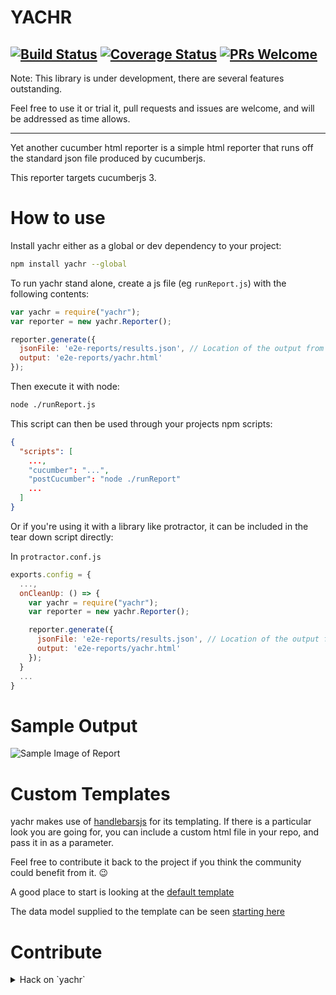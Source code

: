 # YACHR
[![Build Status](https://travis-ci.org/yachr/yachr.svg?branch=develop)](https://travis-ci.org/yachr/yachr/branches)
[![Coverage Status](https://coveralls.io/repos/github/yachr/yachr/badge.svg?branch=develop)](https://coveralls.io/github/yachr/yachr?branch=develop)
[![PRs Welcome](https://img.shields.io/badge/PRs-welcome-brightgreen.svg?style=flat-square)](http://makeapullrequest.com)
---
Note: This library is under development, there are several features outstanding.

Feel free to use it or trial it, pull requests and issues are welcome, and will be addressed as time allows.

---
Yet another cucumber html reporter is a simple html reporter that runs off the standard json file produced by cucumberjs.

This reporter targets cucumberjs 3.

# How to use

Install yachr either as a global or dev dependency to your project:

```bash
npm install yachr --global
```

To run yachr stand alone, create a js file (eg `runReport.js`) with the following contents:

```javascript
var yachr = require("yachr");
var reporter = new yachr.Reporter();

reporter.generate({
  jsonFile: 'e2e-reports/results.json', // Location of the output from running cucumberjs
  output: 'e2e-reports/yachr.html'
});
```

Then execute it with node:

```bash
node ./runReport.js
```

This script can then be used through your projects npm scripts:

```json
{
  "scripts": [
    ...,
    "cucumber": "...",
    "postCucumber": "node ./runReport"
    ...
  ]
}
```

Or if you're using it with a library like protractor, it can be included in the tear down script directly:

In `protractor.conf.js`
```javascript
exports.config = {
  ...,
  onCleanUp: () => {
    var yachr = require("yachr");
    var reporter = new yachr.Reporter();

    reporter.generate({
      jsonFile: 'e2e-reports/results.json', // Location of the output from running cucumberjs
      output: 'e2e-reports/yachr.html'
    });
  }
  ...
}
```

# Sample Output
![Sample Image of Report](https://i.imgur.com/cDJ5VYk.png)

# Custom Templates
yachr makes use of [handlebarsjs](https://handlebarsjs.com/) for its templating. If there is a particular look you are going for, you can include a custom html file in your repo, and pass it in as a parameter.

Feel free to contribute it back to the project if you think the community could benefit from it. :wink:

A good place to start is looking at the [default template](src/templates/standard.html)

The data model supplied to the template can be seen [starting here](src/models/htmlModel.ts)

# Contribute

<details>
<summary>
Hack on `yachr`
</summary>

Clone the repo
Run `npm install`

Hack away.

[sampleUsageFile.ts](src\sampleUsageFile.ts) gets transpiled into the dist folder when `npm build` is run, this is useful for checking how it runs with node:

From the root:
`node dist/src/sampleUsageFile.js`

Should produced `dist/samples/report.html`

## Testing out changes to the html template
When making changes to the template its good to see those changes applied as you go.

One option to do this if you're using the templating system, is to get the unit tests to run as you make changes.

As a starting point, the 'should generate a report' test in the reporter.spec.ts will generate a basic looking report.

This can be run on its own by updating the test's `it` to use the only function:

```
it.only('should generate a report', () => {
```

Don't commit this line though!

One last step is to comment out the code that cleans up the test and removes the generated html. This should be the last line of the test, and has a helpful comment to point it out for you.
# CI
yachr is monitored by Travis-ci. when a change is detected Travis-ci will pull the repo and execute `npm run ci`. Travis will run `ci` before accepting a pull request.

# Pre-commit hooks
To keep the build tags aligned to each branch, we're using this pre-commit setup in git.
When the readme is committed, the tag will be updated to reflect the current branch.

The commit hooks for this repo can be found under the `.githooks` folder. A
`setup.sh` script is provided for ease of setting up local developer environments
to use these commit hooks.

As new commit hooks are added, the `setup.sh` script should be maintained to ensure
that all hooks can be loaded as part of the onboarding process.

The `pre-commit` hook is configured to auto-load the current version of the `pre-commit.py`
python script. This will ensure that any changes made to the pre-commit script
are synchronised with the developer's environment.

It should be noted that because the pre-commit hook uses a python script, [python](https://www.python.org/downloads/) needs to be installed and accessible from the developer's PATH environment variable.

</details>
